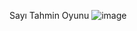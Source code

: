 Sayı Tahmin Oyunu
![image](https://github.com/user-attachments/assets/2ff603b0-8d37-44e3-a622-6cb2be03df53)
